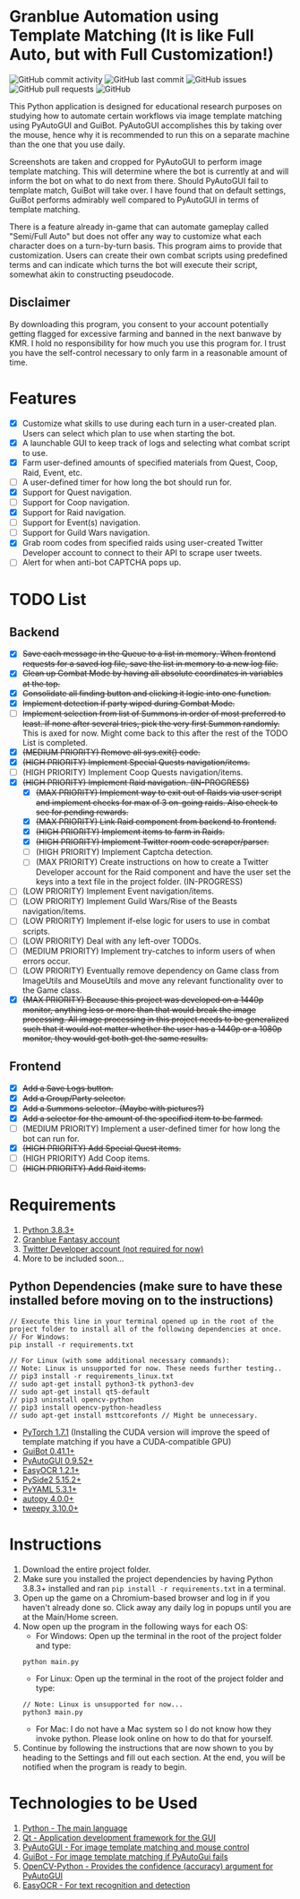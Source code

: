 # Granblue Automation using Template Matching (It is like Full Auto, but with Full Customization!)
![GitHub commit activity](https://img.shields.io/github/commit-activity/m/steve1316/granblue-automation-pyautogui?logo=GitHub) ![GitHub last commit](https://img.shields.io/github/last-commit/steve1316/granblue-automation-pyautogui?logo=GitHub) ![GitHub issues](https://img.shields.io/github/issues/steve1316/granblue-automation-pyautogui?logo=GitHub) ![GitHub pull requests](https://img.shields.io/github/issues-pr/steve1316/granblue-automation-pyautogui?logo=GitHub) ![GitHub](https://img.shields.io/github/license/steve1316/gfl-database?logo=GitHub)

This Python application is designed for educational research purposes on studying how to automate certain workflows via image template matching using PyAutoGUI and GuiBot. PyAutoGUI accomplishes this by taking over the mouse, hence why it is recommended to run this on a separate machine than the one that you use daily.

Screenshots are taken and cropped for PyAutoGUI to perform image template matching. This will determine where the bot is currently at and will inform the bot on what to do next from there. Should PyAutoGUI fail to template match, GuiBot will take over. I have found that on default settings, GuiBot performs admirably well compared to PyAutoGUI in terms of template matching.

There is a feature already in-game that can automate gameplay called "Semi/Full Auto" but does not offer any way to customize what each character does on a turn-by-turn basis. This program aims to provide that customization. Users can create their own combat scripts using predefined terms and can indicate which turns the bot will execute their script, somewhat akin to constructing pseudocode.

## Disclaimer
By downloading this program, you consent to your account potentially getting flagged for excessive farming and banned in the next banwave by KMR. I hold no responsibility for how much you use this program for. I trust you have the self-control necessary to only farm in a reasonable amount of time.

# Features
- [x] Customize what skills to use during each turn in a user-created plan. Users can select which plan to use when starting the bot.
- [x] A launchable GUI to keep track of logs and selecting what combat script to use.
- [x] Farm user-defined amounts of specified materials from Quest, Coop, Raid, Event, etc.
- [ ] A user-defined timer for how long the bot should run for.
- [x] Support for Quest navigation.
- [ ] Support for Coop navigation.
- [x] Support for Raid navigation.
- [ ] Support for Event(s) navigation.
- [ ] Support for Guild Wars navigation.
- [x] Grab room codes from specified raids using user-created Twitter Developer account to connect to their API to scrape user tweets.
- [ ] Alert for when anti-bot CAPTCHA pops up.

# TODO List
## Backend
- [x] ~~Save each message in the Queue to a list in memory. When frontend requests for a saved log file, save the list in memory to a new log file.~~
- [x] ~~Clean up Combat Mode by having all absolute coordinates in variables at the top.~~
- [x] ~~Consolidate all finding button and clicking it logic into one function.~~
- [x] ~~Implement detection if party wiped during Combat Mode.~~
- [ ] ~~Implement selection from list of Summons in order of most preferred to least. If none after several tries, pick the very first Summon randomly.~~ This is axed for now. Might come back to this after the rest of the TODO List is completed.
- [x] ~~(MEDIUM PRIORITY) Remove all sys.exit() code.~~
- [x] ~~(HIGH PRIORITY) Implement Special Quests navigation/items.~~
- [ ] (HIGH PRIORITY) Implement Coop Quests navigation/items.
- [x] ~~(HIGH PRIORITY) Implement Raid navigation. (IN-PROGRESS)~~
    - [x] ~~(MAX PRIORITY) Implement way to exit out of Raids via user script and implement checks for max of 3 on-going raids. Also check to see for pending rewards.~~
    - [x] ~~(MAX PRIORITY) Link Raid component from backend to frontend.~~
    - [x] ~~(HIGH PRIORITY) Implement items to farm in Raids.~~
	- [x] ~~(HIGH PRIORITY) Implement Twitter room code scraper/parser.~~
	- [ ] (HIGH PRIORITY) Implement Captcha detection.
	- [ ] (MAX PRIORITY) Create instructions on how to create a Twitter Developer account for the Raid component and have the user set the keys into a text file in the project folder. (IN-PROGRESS)
- [ ] (LOW PRIORITY) Implement Event navigation/items.
- [ ] (LOW PRIORITY) Implement Guild Wars/Rise of the Beasts navigation/items.
- [ ] (LOW PRIORITY) Implement if-else logic for users to use in combat scripts.
- [ ] (LOW PRIORITY) Deal with any left-over TODOs.
- [ ] (MEDIUM PRIORITY) Implement try-catches to inform users of when errors occur.
- [ ] (LOW PRIORITY) Eventually remove dependency on Game class from ImageUtils and MouseUtils and move any relevant functionality over to the Game class.
- [x] ~~(MAX PRIORITY) Because this project was developed on a 1440p monitor, anything less or more than that would break the image processing. All image processing in this project needs to be generalized such that it would not matter whether the user has a 1440p or a 1080p monitor, they would get both get the same results.~~
## Frontend
- [x] ~~Add a Save Logs button.~~
- [x] ~~Add a Group/Party selector.~~
- [x] ~~Add a Summons selector. (Maybe with pictures?)~~
- [x] ~~Add a selector for the amount of the specified item to be farmed.~~
- [ ] (MEDIUM PRIORITY) Implement a user-defined timer for how long the bot can run for.
- [x] ~~(HIGH PRIORITY) Add Special Quest items.~~
- [ ] (HIGH PRIORITY) Add Coop items.
- [ ] ~~(HIGH PRIORITY) Add Raid items.~~
# Requirements
1. [Python 3.8.3+](https://www.python.org/downloads/release/python-383/)
2. [Granblue Fantasy account](http://game.granbluefantasy.jp/)
3. [Twitter Developer account (not required for now)](https://developer.twitter.com/en)
4. More to be included soon...

## Python Dependencies (make sure to have these installed before moving on to the instructions)
```
// Execute this line in your terminal opened up in the root of the project folder to install all of the following dependencies at once.
// For Windows:
pip install -r requirements.txt

// For Linux (with some additional necessary commands):
// Note: Linux is unsupported for now. These needs further testing..
// pip3 install -r requirements_linux.txt
// sudo apt-get install python3-tk python3-dev
// sudo apt-get install qt5-default
// pip3 uninstall opencv-python
// pip3 install opencv-python-headless
// sudo apt-get install msttcorefonts // Might be unnecessary.
```

- [PyTorch 1.7.1](https://pytorch.org/) (Installing the CUDA version will improve the speed of template matching if you have a CUDA-compatible GPU)
- [GuiBot 0.41.1+](https://pypi.org/project/guibot/)
- [PyAutoGUI 0.9.52+](https://pypi.org/project/PyAutoGUI/)
- [EasyOCR 1.2.1+](https://pypi.org/project/easyocr/)
- [PySide2 5.15.2+](https://pypi.org/project/PySide2/)
- [PyYAML 5.3.1+](https://pypi.org/project/PyYAML/)
- [autopy 4.0.0+](https://pypi.org/project/autopy/)
- [tweepy 3.10.0+](https://pypi.org/project/tweepy)

# Instructions
1. Download the entire project folder.
2. Make sure you installed the project dependencies by having Python 3.8.3+ installed and ran `pip install -r requirements.txt` in a terminal.
3. Open up the game on a Chromium-based browser and log in if you haven't already done so. Click away any daily log in popups until you are at the Main/Home screen.
4. Now open up the program in the following ways for each OS:
   - For Windows: Open up the terminal in the root of the project folder and type:
	```
	python main.py
	```
   - For Linux: Open up the terminal in the root of the project folder and type:
	```
	// Note: Linux is unsupported for now...
	python3 main.py
	```
   - For Mac: I do not have a Mac system so I do not know how they invoke python. Please look online on how to do that for yourself.
4. Continue by following the instructions that are now shown to you by heading to the Settings and fill out each section. At the end, you will be notified when the program is ready to begin.

# Technologies to be Used
1. [Python - The main language](https://www.python.org/)
2. [Qt - Application development framework for the GUI](https://www.qt.io/product/development-tools)
3. [PyAutoGUI - For image template matching and mouse control](https://pyautogui.readthedocs.io/en/latest/)
4. [GuiBot - For image template matching if PyAutoGui fails](https://guibot.readthedocs.io/en/latest/README.html)
5. [OpenCV-Python - Provides the confidence (accuracy) argument for PyAutoGUI](https://pypi.org/project/opencv-python/)
6. [EasyOCR - For text recognition and detection](https://github.com/JaidedAI/EasyOCR)

